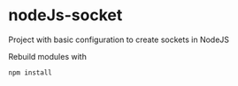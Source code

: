 # nodeJs-socket

Project with basic configuration to create sockets in NodeJS

Rebuild modules with

```
npm install
```